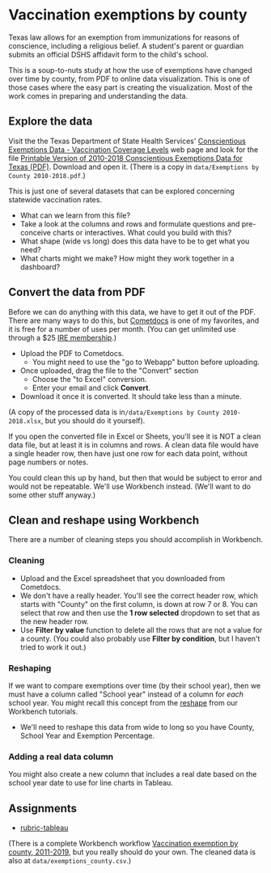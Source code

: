# Vaccination exemptions by county

Texas law allows for an exemption from immunizations for reasons of conscience, including a religious belief. A student's parent or guardian submits an official DSHS affidavit form to the child's school.

This is a soup-to-nuts study at how the use of exemptions have changed over time by county, from PDF to online data visualization. This is one of those cases where the easy part is creating the visualization. Most of the work comes in preparing and understanding the data.

## Explore the data

Visit the the Texas Department of State Health Services' [Conscientious Exemptions Data - Vaccination Coverage Levels](https://www.dshs.texas.gov/immunize/coverage/Conscientious-Exemptions-Data.shtm) web page and look for the file [Printable Version of 2010-2018 Conscientious Exemptions Data for Texas (PDF)](https://www.dshs.texas.gov/uploadedFiles/Content/Prevention_and_Preparedness/immunize/coverage/schools/Exemptions%20by%20County%202010-2018.pdf). Download and open it. (There is a copy in `data/Exemptions by County 2010-2018.pdf`.)

This is just one of several datasets that can be explored concerning statewide vaccination rates.

- What can we learn from this file?
- Take a look at the columns and rows and formulate questions and pre-conceive charts or interactives. What could you build with this?
- What shape (wide vs long) does this data have to be to get what you need?
- What charts might we make? How might they work together in a dashboard?

## Convert the data from PDF

Before we can do anything with this data, we have to get it out of the PDF. There are many ways to do this, but [Cometdocs](https://www.cometdocs.com) is one of my favorites, and it is free for a number of uses per month. (You can get unlimited use through a $25 [IRE membership](https://www.ire.org/membership/terms-and-rates).)

- Upload the PDF to Cometdocs.
  - You might need to use the "go to Webapp" button before uploading.
- Once uploaded, drag the file to the "Convert" section
  - Choose the "to Excel" conversion.
  - Enter your email and click **Convert**.
- Download it once it is converted. It should take less than a minute.

(A copy of the processed data is in`/data/Exemptions by County 2010-2018.xlsx`, but you should do it yourself).

If you open the converted file in Excel or Sheets, you'll see it is NOT a clean data file, but at least it is in columns and rows. A clean data file would have a single header row, then have just one row for each data point, without page numbers or notes.

You could clean this up by hand, but then that would be subject to error and would not be repeatable. We'll use Workbench instead. (We'll want to do some other stuff anyway.)

## Clean and reshape using Workbench

There are a number of cleaning steps you should accomplish in Workbench.

### Cleaning

- Upload and the Excel spreadsheet that you downloaded from Cometdocs.
- We don't have a really header. You'll see the correct header row, which starts with "County" on the first column, is down at row 7 or 8. You can select that row and then use the **1 row selected** dropdown to set that as the new header row.
- Use **Filter by value** function to delete all the rows that are not a value for a county. (You could also probably use **Filter by condition**, but I haven't tried to work it out.)

### Reshaping

If we want to compare exemptions over time (by their school year), then we must have a column called "School year" instead of a column for _each_ school year. You might recall this concept from the [reshape](http://help.workbenchdata.com/en/articles/1634563-reshape) from our Workbench tutorials.

- We'll need to reshape this data from wide to long so you have County, School Year and Exemption Percentage.

### Adding a real data column

You might also create a new column that includes a real date based on the school year date to use for line charts in Tableau.

## Assignments

- [rubric-tableau](rubric-tableau.md)

(There is a complete Workbench workflow [Vaccination exemption by county, 2011-2019](https://app.workbenchdata.com/workflows/36382), but you really should do your own. The cleaned data is also at `data/exemptions_county.csv`.)
